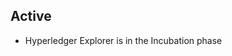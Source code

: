 <!-- (SPDX-License-Identifier: CC-BY-4.0) -->  <!-- Ensure there is a newline before, and after, this line -->

## Active

- Hyperledger Explorer is in the Incubation phase

